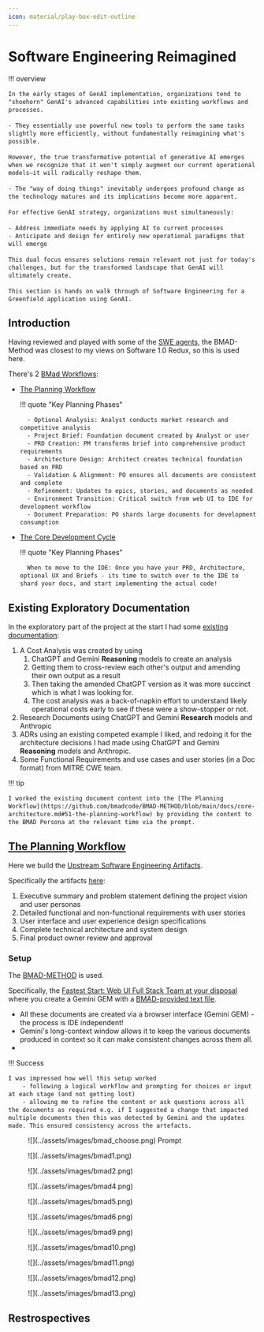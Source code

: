 ```yaml
---
icon: material/play-box-edit-outline 
---
```


# Software Engineering Reimagined


!!! overview

    In the early stages of GenAI implementation, organizations tend to "shoehorn" GenAI's advanced capabilities into existing workflows and processes. 
    
    - They essentially use powerful new tools to perform the same tasks slightly more efficiently, without fundamentally reimagining what's possible.

    However, the true transformative potential of generative AI emerges when we recognize that it won't simply augment our current operational models—it will radically reshape them. 

    - The "way of doing things" inevitably undergoes profound change as the technology matures and its implications become more apparent.

    For effective GenAI strategy, organizations must simultaneously:

    - Address immediate needs by applying AI to current processes
    - Anticipate and design for entirely new operational paradigms that will emerge
    
    This dual focus ensures solutions remain relevant not just for today's challenges, but for the transformed landscape that GenAI will ultimately create.

    This section is hands on walk through of Software Engineering for a Greenfield application using GenAI.

## Introduction

Having reviewed and played with some of the [SWE agents](swe_agents_report.md), the BMAD-Method was closest to my views on Software 1.0 Redux, so this is used here.

There's 2 [BMad Workflows](https://github.com/bmadcode/BMAD-METHOD/blob/main/docs/core-architecture.md#51-the-planning-workflow):

- [The Planning Workflow](https://github.com/bmadcode/BMAD-METHOD/blob/main/docs/core-architecture.md#51-the-planning-workflow) 
   
    !!! quote "Key Planning Phases"

        - Optional Analysis: Analyst conducts market research and competitive analysis
        - Project Brief: Foundation document created by Analyst or user
        - PRD Creation: PM transforms brief into comprehensive product requirements
        - Architecture Design: Architect creates technical foundation based on PRD
        - Validation & Alignment: PO ensures all documents are consistent and complete
        - Refinement: Updates to epics, stories, and documents as needed
        - Environment Transition: Critical switch from web UI to IDE for development workflow
        - Document Preparation: PO shards large documents for development consumption
        
- [The Core Development Cycle](https://github.com/bmadcode/BMAD-METHOD/blob/main/docs/core-architecture.md#52-the-core-development-cycle)

    !!! quote "Key Planning Phases"

        When to move to the IDE: Once you have your PRD, Architecture, optional UX and Briefs - its time to switch over to the IDE to shard your docs, and start implementing the actual code! 



## Existing Exploratory Documentation

In the exploratory part of the project at the start I had some [existing documentation](https://github.com/CWE-ChatBot/CWE-ChatBot/blob/main/README.md#additional-documentation):

1. A Cost Analysis was created by using 
      1. ChatGPT and Gemini **Reasoning** models to create an analysis
      2. Getting them to cross-review each other's output and amending their own output as a result
      3. Then taking the amended ChatGPT version as it was more succinct which is what I was looking for.
      4. The cost analysis was a back-of-napkin effort to understand likely operational costs early to see if these were a show-stopper or not.
2. Research Documents using ChatGPT and Gemini **Research** models and Anthropic
3. ADRs using an existing competed example I liked, and redoing it for the architecture decisions I had made using ChatGPT and Gemini **Reasoning** models and Anthropic.
4. Some Functional Requirements and use cases and user stories (in a Doc format) from MITRE CWE team.

!!! tip

    I worked the existing document content into the [The Planning Workflow](https://github.com/bmadcode/BMAD-METHOD/blob/main/docs/core-architecture.md#51-the-planning-workflow) by providing the content to the BMAD Persona at the relevant time via the prompt.


## [The Planning Workflow](https://github.com/bmadcode/BMAD-METHOD/blob/main/docs/core-architecture.md#51-the-planning-workflow) 

Here we build the [Upstream Software Engineering Artifacts](./software_artifacts.md).

Specifically the artifacts [here](https://github.com/CWE-ChatBot/CWE-ChatBot/blob/main/README.md#project-documentation):

1. Executive summary and problem statement defining the project vision and user personas
2. Detailed functional and non-functional requirements with user stories
3. User interface and user experience design specifications
4. Complete technical architecture and system design
5. Final product owner review and approval

### Setup

The [BMAD-METHOD](./swe_agents_report.md) is used.

Specifically, the [Fastest Start: Web UI Full Stack Team at your disposal](https://github.com/bmadcode/BMAD-METHOD?tab=readme-ov-file#fastest-start-web-ui-full-stack-team-at-your-disposal-2-minutes) where you create a Gemini GEM with a [BMAD-provided text file](https://github.com/bmadcode/BMAD-METHOD/blob/main/dist/teams/team-fullstack.txt).

- All these documents are created via a browser interface (Gemini GEM) - the process is IDE independent!
- Gemini's long-context window allows it to keep the various documents produced in context so it can make consistent changes across them all.
- 

!!! Success

    I was impressed how well this setup worked 
        - following a logical workflow and prompting for choices or input at each stage (and not getting lost)
        - allowing me to refine the content or ask questions across all the documents as required e.g. if I suggested a change that impacted multiple documents then this was detected by Gemini and the updates made. This ensured consistency across the artefacts.


<figure markdown>
![](../assets/images/bmad_choose.png)
Prompt 
</figure>

<figure markdown>
![](../assets/images/bmad1.png)
</figure>
<figure markdown>
![](../assets/images/bmad2.png)
</figure>

<figure markdown>
![](../assets/images/bmad4.png)
</figure>
<figure markdown>
![](../assets/images/bmad5.png)
</figure>
<figure markdown>
![](../assets/images/bmad6.png)
</figure>
<figure markdown>
![](../assets/images/bmad9.png)
</figure>
<figure markdown>
![](../assets/images/bmad10.png)
</figure>
<figure markdown>
![](../assets/images/bmad11.png)
</figure>
<figure markdown>
![](../assets/images/bmad12.png)
</figure>
<figure markdown>
![](../assets/images/bmad13.png)
</figure>




## Restrospectives